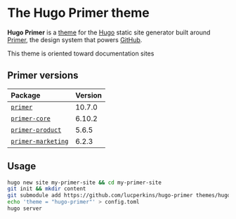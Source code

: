 # The Hugo Primer theme

**Hugo Primer** is a [theme](https://themes.gohugo.io) for the [Hugo](https://gohugo.io) static site generator built around [Primer](https://primer.github.io/), the design system that powers [GitHub](https://github.com).

This theme is oriented toward documentation sites

## Primer versions

Package | Version
:-------|:-------
[`primer`](https://github.com/lucperkins/hugo-primer) | 10.7.0
[`primer-core`](https://github.com/primer/primer/tree/master/modules/primer-core) | 6.10.2
[`primer-product`](https://github.com/primer/primer/blob/master/modules/primer-product) | 5.6.5
[`primer-marketing`](https://github.com/primer/primer/tree/master/modules/primer-marketing) | 6.2.3

## Usage

```bash
hugo new site my-primer-site && cd my-primer-site
git init && mkdir content
git submodule add https://github.com/lucperkins/hugo-primer themes/hugo-primer
echo 'theme = "hugo-primer"' > config.toml
hugo server
```